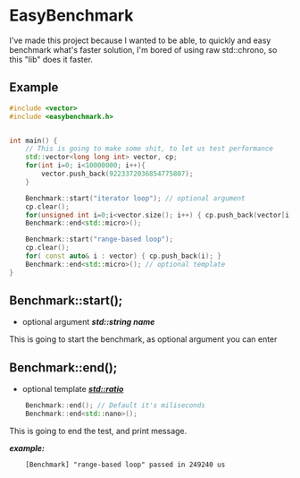 # EasyBenchmark

I've made this project because I wanted to be able, to quickly and easy benchmark what's faster solution, I'm bored of using raw std::chrono, so this "lib" does it faster.


## Example

```c++
#include <vector>
#include <easybenchmark.h>


int main() {
    // This is going to make some shit, to let us test performance
    std::vector<long long int> vector, cp;
    for(int i=0; i<10000000; i++){
        vector.push_back(9223372036854775807);
    }

    Benchmark::start("iterator loop"); // optional argument
    cp.clear();
    for(unsigned int i=0;i<vector.size(); i++) { cp.push_back(vector[i]); }
    Benchmark::end<std::micro>();

    Benchmark::start("range-based loop");
    cp.clear();
    for( const auto& i : vector) { cp.push_back(i); }
    Benchmark::end<std::micro>(); // optional template
}
```



## Benchmark::start();
* optional argument ***std::string name***

This is going to start the benchmark, as optional argument you can enter

## Benchmark::end();
* optional template ***<std::ratio>***
```c++
	Benchmark::end(); // Default it's miliseconds
	Benchmark::end<std::nano>();
```
This is going to end the test, and print message.
 
***example:***
```text
	[Benchmark] "range-based loop" passed in 249240 us
```
